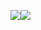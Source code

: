 [![](https://github-readme-stats.vercel.app/api/top-langs/?username=zhen-ke&layout=compact&langs_count=10&hide_title=1&hide_border=1&role=OWNER,COLLABORATOR)](https://github.com/zhen-ke)[![](https://github-readme-stats.vercel.app/api/?username=zhen-ke&show_icons=true&count_private=true&hide_title=1&line_height=28&hide_border=1&card_width=450&role=OWNER,COLLABORATOR)](https://github.com/zhen-ke)
